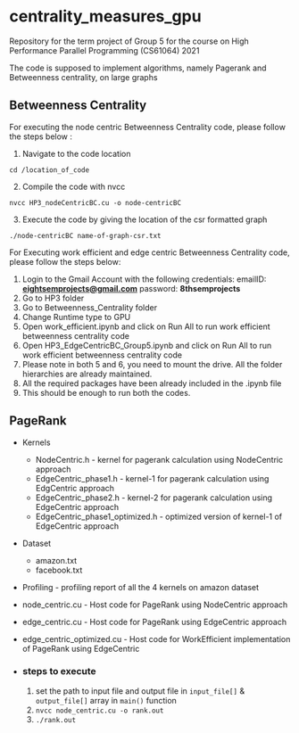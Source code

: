 # centrality_measures_gpu
Repository for the term project of Group 5 for the course on High Performance Parallel Programming (CS61064) 2021

The code is supposed to implement algorithms, namely Pagerank and Betweenness centrality, on large graphs


## Betweenness Centrality

For executing the node centric Betweenness Centrality code, please follow the steps below : 
1. Navigate to the code location
```
cd /location_of_code
```
2. Compile the code with nvcc
```
nvcc HP3_nodeCentricBC.cu -o node-centricBC
```
3. Execute the code by giving the location of the csr formatted graph
```
./node-centricBC name-of-graph-csr.txt
```


For Executing work efficient and edge centric Betweenness Centrality code, please follow the steps below:
1. Login to the Gmail Account with the following credentials:
   emailID: **eightsemprojects@gmail.com**
   password: **8thsemprojects**
2. Go to HP3 folder
3. Go to Betweenness_Centrality folder
4. Change Runtime type to GPU
5. Open work_efficient.ipynb and click on Run All to run work efficient betweenness centrality code
6. Open HP3_EdgeCentricBC_Group5.ipynb and click on Run All to run work efficient betweenness centrality code
7. Please note in both 5 and 6, you need to mount the drive. All the folder hierarchies are already maintained.
8. All the required packages have been already included in the .ipynb file
9. This should be enough to run both the codes.


## PageRank
 - Kernels
   - NodeCentric.h - kernel for pagerank calculation using NodeCentric approach
   - EdgeCentric_phase1.h - kernel-1 for pagerank calculation using EdgCentric approach
   - EdgeCentric_phase2.h - kernel-2 for pagerank calculation using EdgeCentric approach
   - EdgeCentric_phase1_optimized.h - optimized version of kernel-1 of EdgeCentric approach
 - Dataset
   - amazon.txt
   - facebook.txt
 - Profiling - profiling report of all the 4 kernels on amazon dataset
 - node_centric.cu - Host code for PageRank using NodeCentric approach
 - edge_centric.cu - Host code for PageRank using EdgeCentric approach
 - edge_centric_optimized.cu - Host code for WorkEfficient implementation of PageRank using EdgeCentric
 
 - ### steps to execute
   1. set the path to input file and output file in `input_file[]` & `output_file[]` array in `main()` function
   2. `nvcc node_centric.cu -o rank.out`
   3. `./rank.out`
